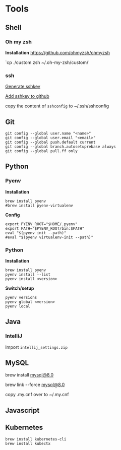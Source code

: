 # Tools
## Shell
### Oh my zsh
**Installation**
https://github.com/ohmyzsh/ohmyzsh

`cp ./custom.zsh ~/.oh-my-zsh/custom/'

### ssh
[Generate sshkey](https://docs.github.com/en/enterprise-server@3.0/authentication/connecting-to-github-with-ssh/generating-a-new-ssh-key-and-adding-it-to-the-ssh-agent)

[Add sshkey to github](https://docs.github.com/en/enterprise-server@3.0/authentication/connecting-to-github-with-ssh/adding-a-new-ssh-key-to-your-github-account)

copy the content of `sshconfig` to ~/.ssh/sshconfig

## Git
```
git config --global user.name "<name>" 
git config --global user.email "<email>"
git config --global push.default current
git config --global branch.autosetuprebase always
git config --global pull.ff only
```

## Python
### Pyenv
**Installation**
```
brew install pyenv
#brew install pyenv-virtualenv
```

**Config**
```
export PYENV_ROOT="$HOME/.pyenv"
export PATH="$PYENV_ROOT/bin:$PATH"
eval "$(pyenv init --path)"
#eval "$(pyenv virtualenv-init --path)"
```

### Python
**Installation**
```
brew install pyenv
pyenv install --list
pyenv install <version>
```
**Switch/setup**
```
pyenv versions
pyenv global <version>
pyenv local
```

## Java
### IntelliJ
Import `intellij_settings.zip`

## MySQL
brew install mysql@8.0

brew link --force mysql@8.0

copy .my.cnf over to ~/.my.cnf

## Javascript


## Kubernetes
```
brew install kubernetes-cli
brew install kubectx
```